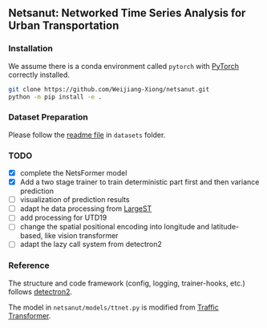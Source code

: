 ## Netsanut: Networked Time Series Analysis for Urban Transportation

### Installation

We assume there is a conda environment called `pytorch` with [PyTorch](https://pytorch.org/get-started/locally/) correctly installed.

```bash
git clone https://github.com/Weijiang-Xiong/netsanut.git
python -m pip install -e .
```

### Dataset Preparation

Please follow the [readme file](datasets/README.md) in `datasets` folder.

### TODO

* [X] complete the NetsFormer model
* [X] Add a two stage trainer to train deterministic part first and then variance prediction
* [ ] visualization of prediction results
* [ ] adapt he data processing from [LargeST](https://github.com/liuxu77/LargeST)
* [ ] add processing for UTD19
* [ ] change the spatial positional encoding into longitude and latitude-based, like vision transformer
* [ ] adapt the lazy call system from  detectron2

### Reference

The structure and code framework (config, logging, trainer-hooks, etc.) follows [detectron2](https://github.com/facebookresearch/detectron2).

The model in `netsanut/models/ttnet.py` is modified from [Traffic Transformer](https://github.com/R0oup1iao/Traffic-Transformer).
